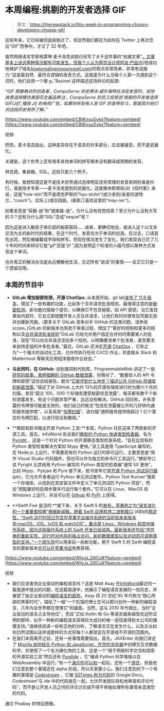 # 本周编程:挑剔的开发者选择 GIF

> 原文：<https://thenewstack.io/this-week-in-programming-choosy-developers-choose-gif/>

这些年来，它已经被彻底挑剔过了，但显然我们都在为如何在 Twitter 上再次念出“GIF”而争吵。才过了 32 年吧。

虽然网络语言学家格雷琴·麦卡洛克说她已经写了关于这件事的“权威文章”[，文章基本上说这两种情况都有可能发生，但我个人认为网页设计师阿龙·巴兹内](http://mentalfloss.com/article/69147/why-pronunciation-gif-really-can-go-either-way)(他成功地保护了域名[howtoreallypronouncegif.com](http://howtoreallypronouncegif.com/))的观点非常简单，非常有说服力:“这是最自然、最符合逻辑的发音方式。这就是为什么当每个人第一次遇到这个词时，他们会用一个硬 g，”Bazinet 这样描述这场辩论的起源:

*“GIF 图像格式的创造者，CompuServe 的史蒂夫·威尔海特在决定发音时，说他故意选择模仿美国花生酱品牌 jif，CompuServe 的员工经常说‘挑剔的开发者选择 GIF(Jif)’,播放 Jif 的电视广告。如果你听到有人发 GIF 的音带软 G，那是因为他们对这段历史有所了解。”*

[https://www.youtube.com/embed/CBtKxsuGvko?feature=oembed](https://www.youtube.com/embed/CBtKxsuGvko?feature=oembed)

视频

然而，麦卡洛克指出，这种差异存在于语言的许多部分，应该被接受，而不是武器化。

关键是，这个世界上还有很多其他单词的拼写根本没有翻译成预期的发音。

林克德。集装箱。SQL。这些只是几个例子。

有时候，我想知道这是不是技术世界通过选择明显违背常理的发音来辨别谁是内行，谁是技术专家——麦卡洛克提到的武器化。这就像休斯顿街(对《纽约客》来说，这是“how-stin”而不是德克萨斯的“hyu-stuhn”)或沙发街(亲爱的波特兰…“cooch”)。实际上)或庄园路。(奥斯汀喜欢这里的“may-ner”)。

如果发音是“容器-迪”和“链接器-迪”，为什么没有视觉线索？至少为什么没有大写的 D？还有为什么把“SQL”念成“sequel”呢？

因为这是进入酷孩子俱乐部的秘密密码……或者，更确切地说，是进入这个以文本交流为主的新时代的结果，在这个时代，发音仅次于单词的创造。在过去，口语首先出现，然后被编纂成字母和拼写，但现在情况发生了变化，我们发现自己花了几十年的时间来辩论它是“gif”还是“jif ”,因为发明这个标准的人碰巧想以某种方式发音这个单词。

也许真正的解决办法是永远懒散地生活，忘记所有“说话”的事情——反正它只是一个遗留应用。

## 本周的节目中

*   **GitLab 增加秘密检测，开源 ChatOps:** 从本周开始，git lab[发布了 11.9 版本](https://about.gitlab.com/2019/03/22/gitlab-11-9-released/)，增加了一些有趣的功能，比如多个合并请求批准规则，最值得注意的是[秘密检测](https://about.gitlab.com/2019/03/22/gitlab-11-9-released/#detect-secrets-and-credentials-in-the-repository)。新功能扫描每个提交，以确保它不包含秘密，如 API 密钥，当它发现某些内容时，它会立即提醒开发人员合并请求，让他们有时间使有铅凭据无效并创建新凭据。(更多关于 GitLab 竞争对手 GitHub 的这类问题，请参阅 scope。)GitLab 的新版本也有助于审查过程，增加了“更好的控制和更多的结构以及[合并请求批准规则](https://about.gitlab.com/2019/03/22/gitlab-11-9-released/#merge-request-approval-rules)”GitLab 已经允许用户指定合并何时需要某人的批准，现在“可以向合并请求添加多个规则，以明确要求单个批准者，甚至要求来自特定组的许多批准者。”最后，GitLab 还决定[开源](https://about.gitlab.com/2019/03/22/gitlab-11-9-released/#move-chatops-to-core) [ChatOps](https://docs.gitlab.com/ee/ci/chatops/) ，它称之为“一个强大的自动化工具，允许你执行任何 CI/CD 作业，并直接从 Slack 和 Mattermost 等聊天应用程序接收作业状态。”
*   **与此同时，在 GitHub:** 谈到漏洞和代码库，ProgrammableWeb 讲述了一些[研究的故事，表明猖獗的 GitHub 数据泄露](https://www.programmableweb.com/news/research-indicates-rampant-github-data-leaks/brief/2019/03/22)，你猜对了，“数量惊人的 API 令牌和密钥”这份总结报告，题为“[它能坏到什么地步？描述公共 GitHub 存储库的秘密泄露](https://www.ndss-symposium.org/wp-content/uploads/2019/02/ndss2019_04B-3_Meli_paper.pdf)，”描述了对 GitHub 上大约 13%的开源存储库进行的为期六个月的扫描，发现“超过 100，000 个存储库遭受秘密信息泄露”，每天都有数千个新的泄露发生，称这个问题非常严重，远远没有解决。GitHub 回应称，许多泄露的令牌很可能是无效的，他们自己的做法“包括在泄露被公开的几秒钟内通知服务提供商”，以及采用“[令牌扫描](https://help.github.com/en/articles/about-token-scanning)”，该扫描“通知服务提供商超过 1 亿个潜在的令牌匹配，以进行验证和撤销。”

*   **微软和脸书推出开源 Python 工具:**本周，Python 社区迎来了两款新的开源工具。首先，InfoWorld 告诉我们[微软的 Python 快速类型检查器](https://www.infoworld.com/article/3379122/microsoft-unveils-speedy-type-checker-for-python.html#tk.rss_opensourcetools)，名为 [Pyright](https://github.com/Microsoft/pyright) ，这是一个针对 Python 的开源静态类型检查系统，“旨在比现有的 Python 类型检查解决方案如 Mypy 更快。”该工具是用 TypeScript 编写的，在 Node.js 上运行，不需要现有的 Python 运行时即可运行，主要意思是“用作 Visual Studio 代码插件，但也可以作为独立的命令行工具运行。”微软夸口说 Pyright 比其他用 Python 编写的 Python 类型的检查器“通常 5X 更快”，比如 Mypy、Pytype 和 Pyre 接下来，脸书宣布它是[开源 Python 测试运行器](https://code.fb.com/open-source/python-test-runner/) (ptr)，它允许开发者运行 Python 单元测试套件。Python Test Runner“搜索一个存储库，以找到在其安装文件中定义了单元测试的 Python 项目”，然后“用配置好的启用步骤并行运行每个套件。”它可以在 Linux、MacOS 和 Windows 上运行，并且可以在 [Github](https://github.com/facebookincubator/ptr) 和 [PyPI](https://pypi.org/project/ptr/) 上获得。
*   **Swift Five 是活的:**接下来，关于 Swift 5 的[发布，苹果称之为“语言进化的一个重要里程碑”根据新闻稿，随着 Swift 应用程序二进制接口](https://swift.org/blog/swift-5-released/) (ABI)的[稳定性，“Swift 运行时现已包含在苹果平台操作系统的当前和未来版本中:macOS、iOS、tvOS 和 watchOS”，重点是 Linux、Windows 和其他操作系统，因为这些操作系统上的 Swift 开发已经成熟。最新版本还包括“字符串的重新实现、运行时对内存的独占访问、新的数据类型以及对动态可调用类型的支持。”一个](https://swift.org/blog/abi-stability-and-more/)[游乐场](https://github.com/twostraws/whats-new-in-swift-5-0)可以用来玩一些新功能，用于 Swift 5 的 Swift 编程语言的更新版本[也可以在](https://docs.swift.org/swift-book/)[苹果书店](https://itunes.apple.com/us/book/the-swift-programming-language/id881256329?mt=11)免费获得。

[https://www.youtube.com/embed/WlgJs_G8Co8?feature=oembed](https://www.youtube.com/embed/WlgJs_G8Co8?feature=oembed)

视频

*   我们应该害怕企业驱动的编程语言吗？这是 Matt Asay 在[InfoWorld](https://www.infoworld.com/article/3383246/programming-languages-are-now-driven-by-corporations-should-we-be-worried.html#tk.rss_opensourcetools)最近的一篇报道中提出的问题，在这篇报道中，他展示了编程语言发展的一些历史，并展望了由企业驱动的[编程语言的趋势](https://www.infoworld.com/article/3383246/programming-languages-are-now-driven-by-corporations-should-we-be-worried.html#tk.rss_opensourcetools)。Asay 将 20 世纪 90 年代称为“随心所欲的黑客时代”，描绘了一幅“一个饥饿的博士生可以即兴创作一种新的编程语言，几年内全世界都在使用它”的画面。当然，这与 2010 年代相比，当时“企业驱动的语言占主导地位”，而且“正如 Kotlin 和 Go 等语言越来越受欢迎所证明的那样，似乎一种新的编程语言获得巨大成功的唯一途径是得到大公司的慷慨支持。”请继续阅读一些有见地的分析，了解语言正在发生什么，以及企业如何仍然试图以这样或那样的方式将每个人都锁定在开源或不开源的范围内。
*   在我们本周离开之前，还有一些事情需要指出。首先，JAXEnter 向我们讲述了 [Mozilla 如何结合 Python 和 JavaScript，在您的浏览器](https://jaxenter.com/mozilla-iodide-python-157213.html)中创建交互式数据科学，并使用了一个名为碘化物的工具，这是一个“用于网络科学交流和探索的开源实验工具”然后还有 [Pyodide](https://github.com/iodide-project/pyodide) ，它“编译 Python 科学堆栈以在 WebAssembly 中运行。”有一个[演示你可以和](https://alpha.iodide.io/tryit)一起玩，还有一个[游览](https://alpha.iodide.io/notebooks/154/)，但是他们注意到整个事情还在 alpha 阶段，所以买家要小心。我们注意到的下一个有趣的事情是 [Codestream](https://www.codestream.com/) ，它被 [SDTimes 称为代码](https://sdtimes.com/softwaredev/codestream-google-docs-for-code/)的 Google Docs。Codestream“与 ide 中的代码放在一起，允许开发团队轻松地审查和评论代码”，而不是让开发人员之间的评论讨论或不得不单独处理所有事情来混淆您的代码。

通过 Pixabay 的特征图像。

<svg xmlns:xlink="http://www.w3.org/1999/xlink" viewBox="0 0 68 31" version="1.1"><title>Group</title> <desc>Created with Sketch.</desc></svg>